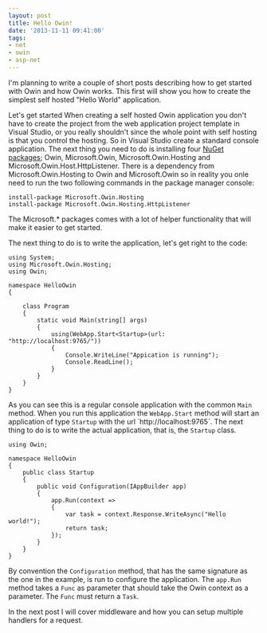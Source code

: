 ```yaml
---
layout: post
title: Hello Owin!
date: '2013-11-11 09:41:00'
tags:
- net
- owin
- asp-net
---
```


I'm planning to write a couple of short posts describing how to get started with Owin and how Owin works. This first will show you how to create the simplest self hosted "Hello World" application.

Let's get started
When creating a self hosted Owin application you don't have to create the project from the web application project template in Visual Studio, or you really shouldn't since the whole point with self hosting is that you control the hosting. So in Visual Studio create a standard console application. The next thing you need to do is installing four [NuGet packages](http://www.nuget.org); Owin, Microsoft.Owin, Microsoft.Owin.Hosting and Microsoft.Owin.Host.HttpListener. There is a dependency from Microsoft.Owin.Hosting to Owin and Microsoft.Owin so in reality you onle need to run the two following commands in the package manager console:

    install-package Microsoft.Owin.Hosting
	install-package Microsoft.Owin.Hosting.HttpListener
	
The Microsoft.* packages comes with a lot of helper functionality that will make it easier to get started. 

The next thing to do is to write the application, let's get right to the code:

    using System;
    using Microsoft.Owin.Hosting;
    using Owin;

    namespace HelloOwin
    {

        class Program
        {
            static void Main(string[] args)
            {
                using(WebApp.Start<Startup>(url: "http://localhost:9765/"))
                {
                    Console.WriteLine("Appication is running");
                    Console.ReadLine();
                }
            }
        }
	}
	
As you can see this is a regular console application with the common `Main` method. When you run this application the `WebApp.Start` method will start an application of type `Startup` with the url ´http://localhost:9765´. The next thing to do is to write the actual application, that is, the `Startup` class.

    using Owin;

    namespace HelloOwin
    {
        public class Startup
        {
            public void Configuration(IAppBuilder app)
            {
                app.Run(context =>
                {
                    var task = context.Response.WriteAsync("Hello world!");
                    return task;
                });
            }
        }
    }
	
By convention the `Configuration` method, that has the same signature as the one in the example, is run to configure the application. The `app.Run` method takes a `Func` as parameter that should take the Owin context as a parameter. The `Func` must return a `Task`.

In the next post I will cover middleware and how you can setup multiple handlers for a request.